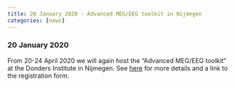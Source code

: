```yaml
---
title: 20 January 2020 - Advanced MEG/EEG toolkit in Nijmegen
categories: [news]
---
```


### 20 January 2020

From 20-24 April 2020 we will again host the “Advanced MEG/EEG toolkit” at the Donders Institute in Nijmegen. See [here](/workshop/toolkit2020) for more details and a link to the registration form.
